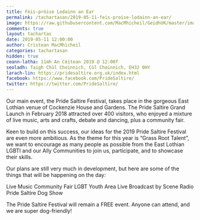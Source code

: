 ```yaml
---
title: Fèis-pròise Lodainn an Ear
permalink: /tachartasan/2019-05-11-feis-proise-lodainn-an-ear/
image: https://raw.githubusercontent.com/MacMhicheil/GeidhUK/master/images/2019-05-11-feis-proise-lodainn-an-ear.jpg
comments: true
layout: tachartas
date: 2019-05-11 12:00:00
author: Crìstean MacMhìcheil
categories: tachartasan
hidden: true
ceann-latha: 11mh An Cèitean 2019 @ 12:00f
seoladh: Taigh Chùl Choinnich, Cùl Choinnich, EH32 0HY
larach-lin: https://pridesaltire.org.uk/index.html
facebook: https://www.facebook.com/PrideSaltire/
twitter: https://twitter.com/PrideSaltire/
---
```


Our main event, the Pride Saltire Festival, takes place in the gorgeous East Lothian venue of Cockenzie House and Gardens. The Pride Saltire Grand Launch in February 2018 attracted over 400 visitors, who enjoyed a mixture of live music, arts and crafts, debate and dancing, plus a community fair.

Keen to build on this success, our ideas for the 2019 Pride Saltire Festival are even more ambitious. As the theme for this year is “Grass Root Talent”, we want to encourage as many people as possible from the East Lothian LGBTI and our Ally Communities to join us, participate, and to showcase their skills.

<!--more-->

Our plans are still very much in development, but here are some of the things that will be happening on the day:

Live Music
Community Fair
LGBT Youth Area
Live Broadcast by Scene Radio
Pride Saltire Dog Show

The Pride Saltire Festival will remain a FREE event. Anyone can attend, and we are super dog-friendly!
